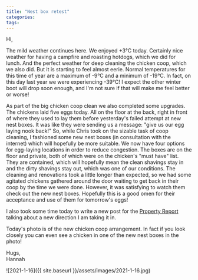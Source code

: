 ```yaml
---
title: "Nest box retest"
categories:
tags:
---
```


Hi,

The mild weather continues here. We enjoyed +3°C today. Certainly nice weather for having a campfire and roasting hotdogs, which we did for lunch. And the perfect weather for deep cleaning the chicken coop, which we also did. But it is starting to feel almost eerie. Normal temperatures for this time of year are a maximum of -9°C and a minimum of -19°C. In fact, on this day last year we were experiencing -39°C! I expect the other winter boot will drop soon enough, and I'm not sure if that will make me feel better or worse!

As part of the big chicken coop clean we also completed some upgrades. The chickens laid five eggs today. All on the floor at the back, right in front of where they used to lay them before yesterday's failed attempt at new nest boxes. It was like they were sending us a message: "give us our egg laying nook back!" So, while Chris took on the sizable task of coop cleaning, I fashioned some new nest boxes (in consultation with the internet) which will hopefully be more suitable. We now have four options for egg-laying locations in order to reduce congestion. The boxes are on the floor and private, both of which were on the chicken's "must have" list. They are contained, which will hopefully mean the clean shavings stay in and the dirty shavings stay out, which was one of our conditions. The cleaning and renovations took a little longer than expected, so we had some agitated chickens gathered around the door waiting to get back in their coop by the time we were done. However, it was satisfying to watch them check out the new nest boxes. Hopefully this is a good omen for their acceptance and use of them for tomorrow's eggs!

I also took some time today to write a new post for the [Property Report](https://propertyreport.upnix.com) talking about a new direction I am taking it in.

Today's photo is of the new chicken coop arrangement. In fact if you look closely you can even see a chicken in one of the new nest boxes in the photo!

Hugs,<br />
Hannah

![2021-1-16]({{ site.baseurl }}/assets/images/2021-1-16.jpg)
